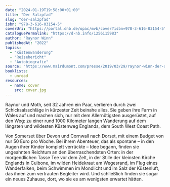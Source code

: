 ```yaml
---
date: "2024-01-19T19:58:00+01:00"
title: "Der Salzpfad"
slug: "der-salzpfad"
isbn: "978-3-616-03154-5"
coverUri: "https://portal.dnb.de/opac/mvb/cover?isbn=978-3-616-03154-5"
cataloguePermalink: "https://d-nb.info/1256115983"
author: "Raynor Winn"
publishedAt: "2022"
topics:
  - "Küstenwanderung"
  - "Reisebericht"
  - "Autobiografie"
source: "https://www.mairdumont.com/presse/2019/03/29/raynor-winn-der-salzpfad/"
booklists:
  - unread
resources:
  - name: cover
    src: cover.jpg
---
```


Raynor und Moth, seit 32 Jahren ein Paar, verlieren durch zwei Schicksalsschläge 
in kürzester Zeit beinahe alles. Sie geben ihre Farm in Wales auf und machen 
sich, nur mit dem Allernötigsten ausgerüstet, auf den Weg: zu einer rund 1000 
Kilometer langen Wanderung auf dem längsten und wildesten Küstenweg Englands, 
dem South West Coast Path.

Von Somerset über Devon und Cornwall nach Dorset, mit einem Budget von nur 50 
Euro pro Woche. Bei ihrem Abenteuer, das als spontane – in den Augen ihrer 
Kinder komplett verrückte – Idee begann, finden sie ungeahnten Reichtum an den 
überraschendsten Orten: in der morgendlichen Tasse Tee vor dem Zelt, in der 
Stille der kleinsten Kirche Englands in Culbone, im wilden Heidekraut am 
Wegesrand, im Flug eines Wanderfalken, beim Schwimmen im Mondlicht und im Salz 
der Küstenluft, das ihnen zum vertrauten Begleiter wird. Und schließlich finden 
sie sogar ein neues Zuhause, dort, wo sie es am wenigsten erwartet hätten.
